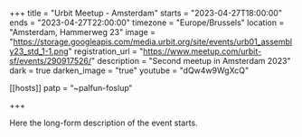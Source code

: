 +++
title = "Urbit Meetup - Amsterdam"
starts = "2023-04-27T18:00:00"
ends = "2023-04-27T22:00:00"
timezone = "Europe/Brussels"
location = "Amsterdam, Hammerweg 23"
image = "https://storage.googleapis.com/media.urbit.org/site/events/urb01_assembly23_std_1-1.png"
registration_url = "https://www.meetup.com/urbit-sf/events/290917526/"
description = "Second meetup in Amsterdam 2023"
dark = true
darken_image = "true"
youtube = "dQw4w9WgXcQ"

[[hosts]]
patp = “~palfun-foslup“

+++

Here the long-form description of the event starts. 